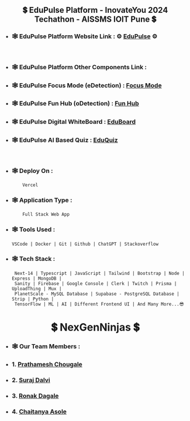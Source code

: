 <!-- EduPulse Readme File -->

<!-- Website Name -->
<h2 align="center"> 💲 EduPulse Platform - InovateYou 2024 Techathon - AISSMS IOIT Pune 💲 </h2>

<!-- Website Link -->
- ### **🕸️ EduPulse Platform Website Link :** ⚙️ [EduPulse](https://eduopulse.vercel.app "Visit EduPulse Platform") ⚙️
<br>

<!-- EduPulse Platform Other Components Link -->
- ### **🕸️ EduPulse Platform Other Components Link :**
- ### **🕸️ EduPulse Focus Mode (eDetection) :**  [Focus Mode](https://edetection.vercel.app "EduPulse Focus Mode") 
- ### **🕸️ EduPulse Fun Hub (oDetection) :**  [Fun Hub](https://odetection.vercel.app "EduPulse Fun Hub") 
- ### **🕸️ EduPulse Digital WhiteBoard :**  [EduBoard](https://eboard.onrender.com/ "EduPulse EduBoard") 
- ### **🕸️ EduPulse AI Based Quiz :**  [EduQuiz](https://quizmify.vercel.app/ "EduPulse EduQuiz") 
<br>

<!-- Website Details -->
- ### **🕸️ Deploy On :**
          Vercel
  
- ### **🕸️ Application Type :**
          Full Stack Web App
  
- ### **🕸️ Tools Used :**
      VSCode | Docker | Git | Github | ChatGPT | Stackoverflow 

- ### **🕸️ Tech Stack :**
       Next-14 | Typescript | JavaScript | Tailwind | Bootstrap | Node | Express | MongoDB |
       Sanity | Firebase | Google Console | Clerk | Twitch | Prisma | UploadThing | Mux |
       PlanetScale - MySQL Database | Supabase - PostgreSQL Database | Strip | Python |
       TensorFlow | ML | AI | Different Frontend UI | And Many More...😎

<!-- Team Name -->
<h1 align="center"> 💲 NexGenNinjas 💲 </h1>

<!-- Team Member Details -->
- ### **🕸️ Our Team Members :**
- ###  1. [Prathamesh Chougale](https://www.linkedin.com/in/prathamesh-chougale/ "Prathamesh Chougale Profile")
- ###  2. [Suraj Dalvi](https://www.linkedin.com/in/suraj-dalvi-929644247/ "Suraj Dalvi Profile")
- ###  3. [Ronak Dagale](https://www.linkedin.com/in/ronak-dagale-83561923b/ "Ronak Dagale Profile")
- ###  4. [Chaitanya Asole](https://www.linkedin.com/in/chaitanya-asole/ "Chaitanya Asole Profile")
   

